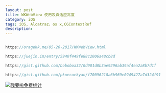 ```yaml
---
layout: post
title: WKWebView 使用及自适应高度
category: iOS
tags: iOS, Alcatraz，os x,CGContextRef
description:
---
```



```javascript

https://oragekk.me/05-26-2017/WKWebView.html

https://juejin.im/entry/5940f449fe88c2006a48cb8d

https://gist.github.com/boboboa32/0d901d8b3ae9296ab39af4ea2a8b7d1f

https://gist.github.com/pkuecuekyan/f70096218a6b969e0249427a7d324f91


```









<script language="javascript" type="text/javascript" src="//js.users.51.la/19176892.js"></script>
<noscript><a href="//www.51.la/?19176892" target="_blank"><img alt="&#x6211;&#x8981;&#x5566;&#x514D;&#x8D39;&#x7EDF;&#x8BA1;" src="//img.users.51.la/19176892.asp" style="border:none" /></a></noscript>


